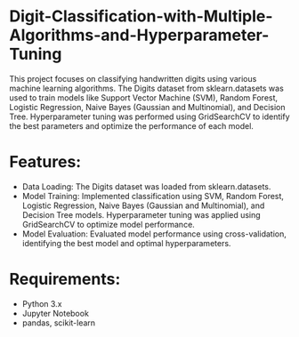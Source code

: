 # Digit-Classification-with-Multiple-Algorithms-and-Hyperparameter-Tuning
This project focuses on classifying handwritten digits using various machine learning algorithms. The Digits dataset from sklearn.datasets was used to train models like Support Vector Machine (SVM), Random Forest, Logistic Regression, Naive Bayes (Gaussian and Multinomial), and Decision Tree. Hyperparameter tuning was performed using GridSearchCV to identify the best parameters and optimize the performance of each model.

# Features:
- Data Loading: The Digits dataset was loaded from sklearn.datasets.
- Model Training:
Implemented classification using SVM, Random Forest, Logistic Regression, Naive Bayes (Gaussian and Multinomial), and Decision Tree models.
Hyperparameter tuning was applied using GridSearchCV to optimize model performance.
- Model Evaluation: Evaluated model performance using cross-validation, identifying the best model and optimal hyperparameters.
  
# Requirements:
- Python 3.x
- Jupyter Notebook
- pandas, scikit-learn
